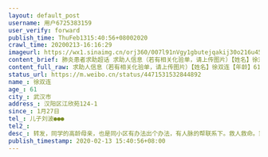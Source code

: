 ```yaml
---
layout: default_post
username: 用户6725383159
user_verify: forward
publish_time: ThuFeb1315:40:56+08002020
crawl_time: 20200213-16:16:29
imageurl: https://wx1.sinaimg.cn/orj360/007l91nVgy1gbutejqakij30o216u459.jpg,https://wx3.sinaimg.cn/orj360/007l91nVgy1gbutekwho3j30rw1dmaic.jpg,https://wx2.sinaimg.cn/orj360/007l91nVgy1gbutelfnb4j30t61fun8s.jpg,https://wx2.sinaimg.cn/orj360/007l91nVgy1gbutelxlmfj30sm1ewtig.jpg,https://wx2.sinaimg.cn/orj360/007l91nVgy1gbutemcq8bj30u01hcapl.jpg
content_brief: 肺炎患者求助超话 求助人信息（若有相关化验单，请上传图片）【姓名】徐双连【年龄】61【所在城市】武汉市【所在小区、社区】汉阳区江欣苑124-1【患病时间】1月27日【联系方式】儿子刘波177 5444 0781【其他紧急联系人】【病情描述】 转发，同学的高龄母亲，也是同小区有办法出个办法，有 ...全文
content_full_raw: 求助人信息（若有相关化验单，请上传图片）【姓名】徐双连【年龄】61【所在城市】武汉市【所在小区、社区】汉阳区江欣苑124-1【患病时间】1月27日【联系方式】儿子刘波●●●【其他紧急联系人】【病情描述】转发，同学的高龄母亲，也是同小区有办法出个办法，有人脉的帮联系下。救人救命。家庭住址：汉阳区江欣苑一期124栋一单元病情介绍：1.27日开始发烧，咳嗽2.1拍ct显示双肺重度感染，核酸为阴性，在这期间，一直由自己家人送往医院打针，2月7日做第二次ct，还是双肺重度感染，医生说打针没效果了，要住院治疗，现在情况为一直咳嗽，呼吸不畅，大喘气联系人以及电话：儿子刘波●●●备注：在这十多天里一直找社区安排，社区竟然把病人丢到隔离点，汉阳船舶学院临时的收治隔离点，隔离点没医生，没药吃，没针打，在里面观察了4天，今天隔离点因核酸阴性为由，要病人回家自行隔离，要社区出证明接回家，但是病人现在情况很不好，社区不管，于是隔离点就打120把病人送往汉阳五医院急诊室，急诊，室说没床位，要病人家属把病人带回家，目前病人无处可去，把一个重度病人这样推来推去，请问这样就是政府说的应收尽收吗？希望大家帮忙转发一下，让病人尽快能有一个医院床位进行治疗，谢谢大家🙏🙏🙏
status_url: https://m.weibo.cn/status/4471531532844892
name_: 徐双连
age_: 61
city_: 武汉市
address_: 汉阳区江欣苑124-1
since_: 1月27日
tel_: 儿子刘波●●●
tel2_: 
desc_: 转发，同学的高龄母亲，也是同小区有办法出个办法，有人脉的帮联系下。救人救命。家庭住址汉阳区江欣苑一期124栋一单元病情介绍1.27日开始发烧，咳嗽2.1拍ct显示双肺重度感染，核酸为阴性，在这期间，一直由自己家人送往医院打针，2月7日做第二次ct，还是双肺重度感染，医生说打针没效果了，要住院治疗，现在情况为一直咳嗽，呼吸不畅，大喘气联系人以及电话儿子刘波●●●备注在这十多天里一直找社区安排，社区竟然把病人丢到隔离点，汉阳船舶学院临时的收治隔离点，隔离点没医生，没药吃，没针打，在里面观察了4天，今天隔离点因核酸阴性为由，要病人回家自行隔离，要社区出证明接回家，但是病人现在情况很不好，社区不管，于是隔离点就打120把病人送往汉阳五医院急诊室，急诊，室说没床位，要病人家属把病人带回家，目前病人无处可去，把一个重度病人这样推来推去，请问这样就是政府说的应收尽收吗？希望大家帮忙转发一下，让病人尽快能有一个医院床位进行治疗，谢谢大家🙏🙏🙏
publish_timestamp: 2020-02-13 15:40:56+08:00
---
```

